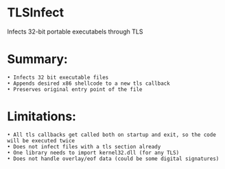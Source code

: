 TLSInfect
=========

Infects 32-bit portable executabels through TLS

# Summary:
	• Infects 32 bit executable files
	• Appends desired x86 shellcode to a new tls callback
	• Preserves original entry point of the file

# Limitations:
	• All tls callbacks get called both on startup and exit, so the code will be executed twice
	• Does not infect files with a tls section already
	• One library needs to import kernel32.dll (for any TLS)
	• Does not handle overlay/eof data (could be some digital signatures)
